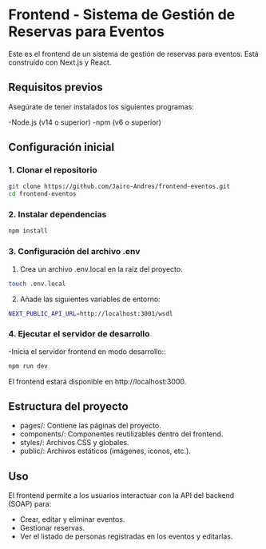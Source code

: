 # Frontend - Sistema de Gestión de Reservas para Eventos

Este es el frontend de un sistema de gestión de reservas para eventos. Está construido con Next.js y React.

## Requisitos previos
Asegúrate de tener instalados los siguientes programas:

  -Node.js (v14 o superior)
  -npm (v6 o superior)

## Configuración inicial

### 1. Clonar el repositorio

```bash
git clone https://github.com/Jairo-Andres/frontend-eventos.git
cd frontend-eventos

```
### 2.  Instalar dependencias
```bash
npm install
```
### 3. Configuración del archivo .env
  1. Crea un archivo .env.local en la raíz del proyecto.
  ```bash
  touch .env.local
  ```
  2. Añade las siguientes variables de entorno:
  ```bash
  NEXT_PUBLIC_API_URL=http://localhost:3001/wsdl
  ```
### 4. Ejecutar el servidor de desarrollo
 -Inicia el servidor frontend en modo desarrollo::
   ```bash
  npm run dev
  ```
El frontend estará disponible en http://localhost:3000.

## Estructura del proyecto
- pages/: Contiene las páginas del proyecto.
- components/: Componentes reutilizables dentro del frontend.
- styles/: Archivos CSS y globales.
- public/: Archivos estáticos (imágenes, iconos, etc.).

## Uso
El frontend permite a los usuarios interactuar con la API del backend (SOAP) para:

- Crear, editar y eliminar eventos.
- Gestionar reservas.
- Ver el listado de personas registradas en los eventos y editarlas.

